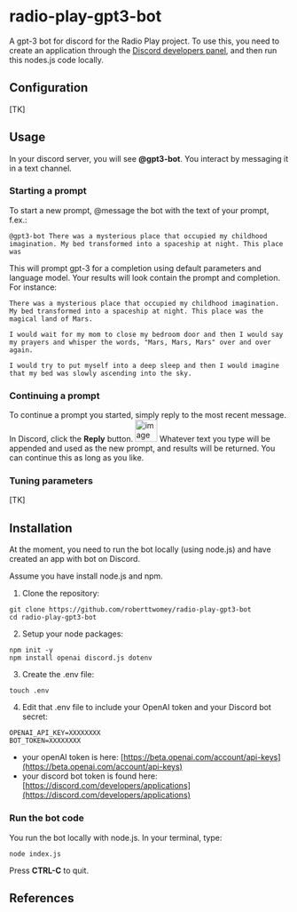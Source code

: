 # radio-play-gpt3-bot
A gpt-3 bot for discord for the Radio Play project. To use this, you need to create an application through the [Discord developers panel](https://discord.com/developers/applications![image](https://user-images.githubusercontent.com/1598545/193468048-ad2fbb2d-ad41-4b68-b8d9-b70b71a9a843.png)
), and then run this nodes.js code locally. 

## Configuration

[TK]

## Usage

In your discord server, you will see **@gpt3-bot**. You interact by messaging it in a text channel.

### Starting a prompt

To start a new prompt, @message the bot with the text of your prompt, f.ex.: 
```
@gpt3-bot There was a mysterious place that occupied my childhood imagination. My bed transformed into a spaceship at night. This place was
```

This will prompt gpt-3 for a completion using default parameters and language model. Your results will look contain the prompt and completion. For instance:
```
There was a mysterious place that occupied my childhood imagination. My bed transformed into a spaceship at night. This place was the magical land of Mars.

I would wait for my mom to close my bedroom door and then I would say my prayers and whisper the words, "Mars, Mars, Mars" over and over again.

I would try to put myself into a deep sleep and then I would imagine that my bed was slowly ascending into the sky.
```

### Continuing a prompt

To continue a prompt you started, simply reply to the most recent message. In Discord, click the **Reply** button. <img width="40" alt="image" src="https://user-images.githubusercontent.com/1598545/193463923-9ae63096-3775-4247-8fda-fa5ea8c18ef7.png"> Whatever text you type will be appended and used as the new prompt, and results will be returned. You can continue this as long as you like.


### Tuning parameters

[TK]

## Installation

At the moment, you need to run the bot locally (using node.js) and have created an app with bot on Discord. 

Assume you have install node.js and npm. 

1. Clone the repository: 
```
git clone https://github.com/roberttwomey/radio-play-gpt3-bot
cd radio-play-gpt3-bot
```
2. Setup your node packages: 
```
npm init -y
npm install openai discord.js dotenv
```

3. Create the .env file: 
```
touch .env
```

4. Edit that .env file to include your OpenAI token and your Discord bot secret: 

```
OPENAI_API_KEY=XXXXXXXX
BOT_TOKEN=XXXXXXXX
```

   - your openAI token is here: [https://beta.openai.com/account/api-keys](https://beta.openai.com/account/api-keys)
   - your discord bot token is found here: [https://discord.com/developers/applications](https://discord.com/developers/applications)

### Run the bot code
You run the bot locally with node.js. In your terminal, type:

```
node index.js
```

Press **CTRL-C** to quit.
  
## References

